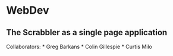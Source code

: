 # WebDev

<h2> The Scrabbler as a single page application </h2>
Collaborators:
  * Greg Barkans
  * Colin Gillespie
  * Curtis Milo

